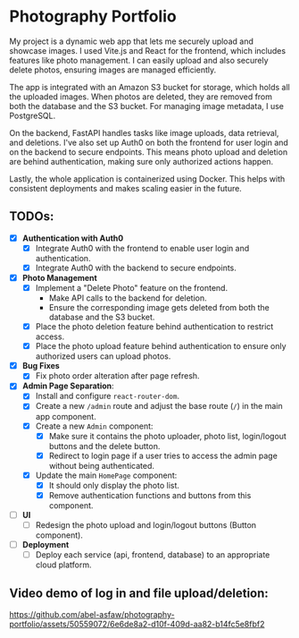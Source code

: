 # Photography Portfolio
My project is a dynamic web app that lets me securely upload and showcase images. I used Vite.js and React for the frontend, which includes features like photo management. I can easily upload and also securely delete photos, ensuring images are managed efficiently.

The app is integrated with an Amazon S3 bucket for storage, which holds all the uploaded images. When photos are deleted, they are removed from both the database and the S3 bucket. For managing image metadata, I use PostgreSQL.

On the backend, FastAPI handles tasks like image uploads, data retrieval, and deletions. I've also set up Auth0 on both the frontend for user login and on the backend to secure endpoints. This means photo upload and deletion are behind authentication, making sure only authorized actions happen.

Lastly, the whole application is containerized using Docker. This helps with consistent deployments and makes scaling easier in the future.

## TODOs:
- [x] **Authentication with Auth0**
  - [x] Integrate Auth0 with the frontend to enable user login and authentication.
  - [x] Integrate Auth0 with the backend to secure endpoints.

- [x] **Photo Management**
  - [x] Implement a "Delete Photo" feature on the frontend.
    - Make API calls to the backend for deletion.
    - Ensure the corresponding image gets deleted from both the database and the S3 bucket.
  - [x] Place the photo deletion feature behind authentication to restrict access.
  - [x] Place the photo upload feature behind authentication to ensure only authorized users can upload photos.

- [x] **Bug Fixes**
  - [x] Fix photo order alteration after page refresh.

- [x] **Admin Page Separation**:
  - [x] Install and configure `react-router-dom`.
  - [x] Create a new `/admin` route and adjust the base route (`/`) in the main app component.
  - [x] Create a new `Admin` component:
    - [x] Make sure it contains the photo uploader, photo list, login/logout buttons and the delete button.
    - [x] Redirect to login page if a user tries to access the admin page without being authenticated.
  - [x] Update the main `HomePage` component:
    - [x] It should only display the photo list.
    - [x] Remove authentication functions and buttons from this component.

- [ ] **UI**
  - [ ] Redesign the photo upload and login/logout buttons (Button component).

- [ ] **Deployment**
  - [ ] Deploy each service (api, frontend, database) to an appropriate cloud platform.

## Video demo of log in and file upload/deletion:

https://github.com/abel-asfaw/photography-portfolio/assets/50559072/6e6de8a2-d10f-409d-aa82-b14fc5e8fbf2
